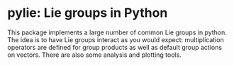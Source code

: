 # pylie: Lie groups in Python

This package implements a large number of common Lie groups in python.
The idea is to have Lie groups interact as you would expect: multiplication operators are defined for group products as well as default group actions on vectors.
There are also some analysis and plotting tools.